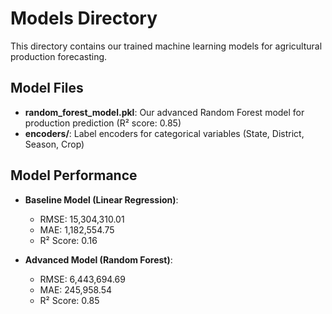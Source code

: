 # Models Directory

This directory contains our trained machine learning models for agricultural production forecasting.

## Model Files
- **random_forest_model.pkl**: Our advanced Random Forest model for production prediction (R² score: 0.85)
- **encoders/**: Label encoders for categorical variables (State, District, Season, Crop)

## Model Performance
- **Baseline Model (Linear Regression)**:
  - RMSE: 15,304,310.01
  - MAE: 1,182,554.75
  - R² Score: 0.16
  
- **Advanced Model (Random Forest)**:
  - RMSE: 6,443,694.69
  - MAE: 245,958.54
  - R² Score: 0.85
